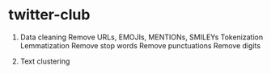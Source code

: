 # twitter-club

1. Data cleaning
Remove URLs, EMOJIs, MENTIONs, SMILEYs
Tokenization
Lemmatization
Remove stop words
Remove punctuations
Remove digits

2. Text clustering
